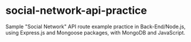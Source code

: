 # social-network-api-practice
Sample "Social Network" API route example practice in Back-End/Node.js, using Express.js and Mongoose packages, with MongoDB and JavaScript.

